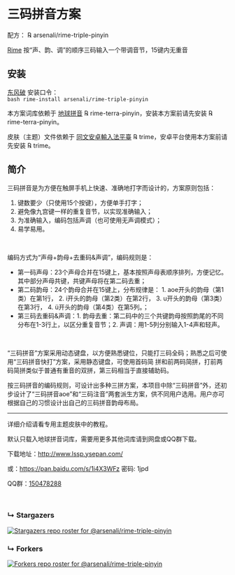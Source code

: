 # 三码拼音方案

配方： ℞ arsenali/rime-triple-pinyin

[Rime](https://rime.im/) 按“声、韵、调”的顺序三码输入一个带调音节，15键内无重音

## 安装

[东风破](https://github.com/rime/plum) 安装口令： <code> bash rime-install arsenali/rime-triple-pinyin </code>

本方案词库依赖于 [地球拼音](https://github.com/rime/rime-terra-pinyin) ℞ rime-terra-pinyin，安装本方案前请先安装 ℞ rime-terra-pinyin。

皮肤（主题）文件依赖于 [同文安卓輸入法平臺](https://github.com/osfans/trime) ℞ trime，安卓平台使用本方案前请先安装 ℞ trime。


## 简介

三码拼音是为方便在触屏手机上快速、准确地打字而设计的，方案原则包括：
1. 键数要少（只使用15个按键），方便单手打字；
2. 避免像九宫键一样的重复音节，以实现准确输入；
3. 为准确输入，编码包括声调（也可使用无声调模式）；
4. 易学易用。

<br>

编码方式为“声母+韵母+去重码&声调”，编码规则是：
- 第一码声母：23个声母合并在15键上，基本按照声母表顺序排列，方便记忆。其中部分声母共键，共键声母将在第二码去重；
- 第二码韵母：24个韵母合并在15键上，分布规律是： 1. aoe开头的韵母（第1类）在第1行， 2. i开头的韵母（第2类）在第2行， 3. u开头的韵母（第3类）在第3行， 4. ü开头的韵母（第4类）在第5列。；
- 第三码去重码&声调：1. 韵母去重：第二码中的三个共键韵母按照韵尾的不同分布在1-3行上，以区分重复音节；2. 声调：用1-5列分别输入1-4声和轻声。

<br>

“三码拼音”方案采用动态键盘，以方便熟悉键位，只能打三码全码；熟悉之后可使用“三码拼音快打”方案，采用静态键盘，可使用首码简 拼和前两码简拼，打前两码简拼类似于普通有重音的双拼，第三码相当于直接辅助码。

按三码拼音的编码规则，可设计出多种三拼方案，本项目中除“三码拼音”外，还初步设计了“三码拼音aoe”和“三码注音”两套派生方案，供不同用户选用。用户亦可根据自己的习惯设计出自己的三码拼音韵母布局。

---

详细介绍请看专用主题皮肤中的教程。

默认只载入地球拼音词库，需要用更多其他词库请到网盘或QQ群下载。

下载地址：http://www.lssp.ysepan.com/

或：https://pan.baidu.com/s/1i4X3WFz 密码: 1jpd

QQ群：[150478288](https://jq.qq.com/?_wv=1027&k=5wf1uTQ)


<br>

### &#8627; Stargazers
[![Stargazers repo roster for @arsenali/rime-triple-pinyin](https://reporoster.com/stars/arsenali/rime-triple-pinyin)](https://github.com/arsenali/rime-triple-pinyin/stargazers)

### &#8627; Forkers
[![Forkers repo roster for @arsenali/rime-triple-pinyin](https://reporoster.com/forks/arsenali/rime-triple-pinyin)](https://github.com/arsenali/rime-triple-pinyin/network/members)
